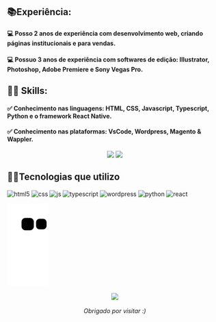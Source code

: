 ## 📚Experiência:
#### 💻 Posso 2 anos de experiência com desenvolvimento web, criando páginas institucionais e para vendas. 
#### 💻 Possuo 3 anos de experiência com softwares de edição: Illustrator, Photoshop, Adobe Premiere e Sony Vegas Pro.

## 🧑🏻 Skills:
#### ✅ Conhecimento nas linguagens: HTML, CSS, Javascript, Typescript, Python e o framework React Native.
#### ✅ Conhecimento nas plataformas: VsCode, Wordpress, Magento & Wappler.

<div align="center">
  
  <img width="34%" src="https://github-readme-stats.vercel.app/api/top-langs/?username=NandoPla&theme=aura&layout=compact" />
  <img width="47.5%" src="http://github-readme-streak-stats.herokuapp.com?user=NandoPla&theme=aura&hide_border=false&date_format=j%2Fn%5B%2FY%5D&locale=pt-br"/>
</div>

## 👨‍💻Tecnologias que utilizo

<div style="display: inline_block">

  <img align="center" alt="html5" src="https://img.shields.io/badge/HTML5-E34F26?style=for-the-badge&logo=html5&logoColor=white" />
  <img align="center" alt="css" src="https://img.shields.io/badge/CSS3-1572B6?style=for-the-badge&logo=css3&logoColor=white" />
  <img align="center" alt="js" src="https://img.shields.io/badge/JavaScript-F7DF1E?style=for-the-badge&logo=javascript&logoColor=black" />
  <img align="center" alt="typescript" src="https://img.shields.io/badge/TypeScript-007ACC?style=for-the-badge&logo=typescript&logoColor=white" />
  <img align="center" alt="wordpress" src="https://img.shields.io/badge/Wordpress-21759B?style=for-the-badge&logo=wordpress&logoColor=white" />
  <img align="center" alt="python" src="https://img.shields.io/badge/Python-14354C?style=for-the-badge&logo=python&logoColor=white" />
  <img align="center" alt="react" src="https://img.shields.io/badge/React-20232A?style=for-the-badge&logo=react&logoColor=61DAFB" />
  

![snake gif](https://github.com/Plazin/Plazin/blob/output/github-contribution-grid-snake.svg)
<p align="center">   <img alingn="center" src="https://profile-counter.glitch.me/NandoPla/count.svg" /></p>
  <div align="center">
    <em>Obrigado por visitar :)</em>
  </div>
